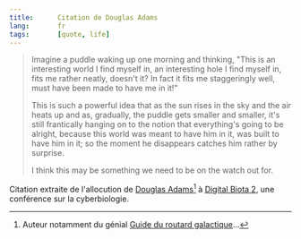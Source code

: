 ```yaml
---
title:      Citation de Douglas Adams
lang:       fr
tags:       [quote, life]
---
```


> Imagine a puddle waking up one morning and thinking, "This is an interesting world I find myself in, an interesting hole I find myself in, fits me rather neatly, doesn't it? In fact it fits me staggeringly well, must have been made to have me in it!"
>
> This is such a powerful idea that as the sun rises in the sky and the air heats up and as, gradually, the puddle gets smaller and smaller, it's still frantically hanging on to the notion that everything's going to be alright, because this world was meant to have him in it, was built to have him in it; so the moment he disappears catches him rather by surprise.
>
> I think this may be something we need to be on the watch out for.

Citation extraite de l'allocution de [Douglas Adams](http://www.douglasadams.com/)[^1] à [Digital Biota 2](http://www.biota.org/people/douglasadams/index.html), une conférence sur la cyberbiologie.

[^1]: Auteur notamment du génial [Guide du routard galactique](http://fr.wikipedia.org/wiki/H2G2)...
